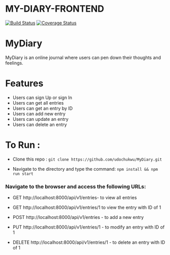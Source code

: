 # MY-DIARY-FRONTEND
[![Build Status](https://travis-ci.org/udochukwu/MY-DIARY-FRONTEND.svg?branch=staging)](https://travis-ci.org/udochukwu/MY-DIARY-FRONTEND)
[![Coverage Status](https://coveralls.io/repos/github/udochukwu/MyDiary/badge.svg?branch=develop)](https://coveralls.io/github/udochukwu/MyDiary?branch=develop)
# MyDiary
MyDiary is an online journal where users can pen down their thoughts and feelings.

# Features

* Users can sign Up or sign In
* Users can get all entries
* Users can get an entry by ID
* Users can add new entry
* Users can update an entry
* Users can delete an entry


# To Run :
* Clone this repo : 
`git clone https://github.com/udochukwu/MyDiary.git`

* Navigate to the directory and type the command: `npm install && npm run start`

### Navigate to the browser and access the following URLs:

* GET http://localhost:8000/api/v1/entries- to view all entries

 * GET http://localhost:8000/api/v1/entries/1  to view the entry with ID of 1

* POST http://localhost:8000/api/v1/entries - to add a new entry

* PUT http://localhost:8000/api/v1/entries/1  - to modify an entry with ID of 1

* DELETE http://localhost:8000/api/v1/entries/1  - to delete an entry with ID of 1

